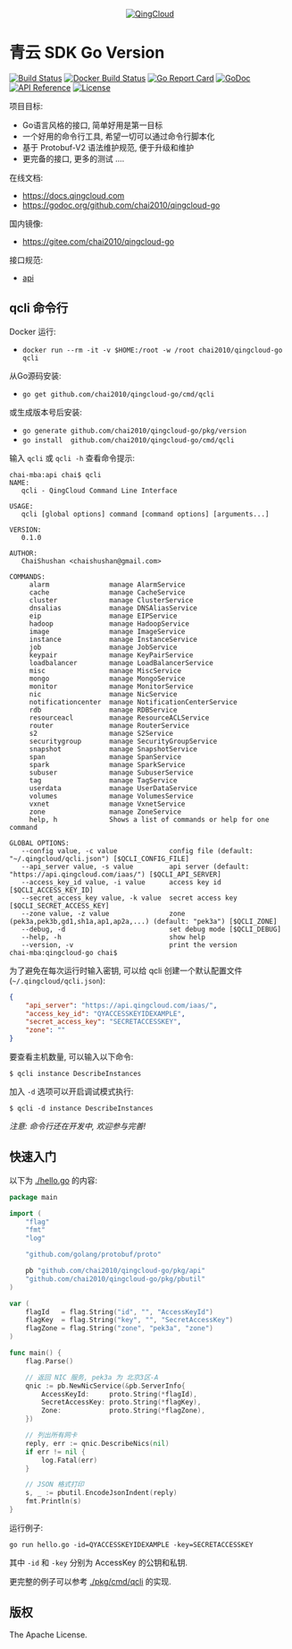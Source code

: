 <p align="center"><a href="http://qingcloud.com" target="_blank"><img src="https://raw.githubusercontent.com/chai2010/qingcloud-go/master/docs/images/logo-01-600x130.png" alt="QingCloud"></a></p>

# 青云 SDK Go Version

[![Build Status](https://travis-ci.org/chai2010/qingcloud-go.svg?branch=master)](https://travis-ci.org/chai2010/qingcloud-go)
[![Docker Build Status](https://img.shields.io/docker/build/chai2010/qingcloud-go.svg)](https://hub.docker.com/r/chai2010/qingcloud-go/)
[![Go Report Card](https://goreportcard.com/badge/github.com/chai2010/qingcloud-go)](https://goreportcard.com/report/github.com/chai2010/qingcloud-go)
[![GoDoc](https://godoc.org/github.com/chai2010/qingcloud-go?status.svg)](https://godoc.org/github.com/chai2010/qingcloud-go)
[![API Reference](http://img.shields.io/badge/api-reference-green.svg)](http://docs.qingcloud.com)
[![License](http://img.shields.io/badge/license-apache%20v2-blue.svg)](https://github.com/chai2010/qingcloud-go/blob/master/LICENSE)

<!--

新开 SDK 的原因:

- 官方 SDK 迟迟没有 release, 项目活跃度较低
- 官方 SDK 的 [近2万行手写的json](https://github.com/yunify/qingcloud-api-specs/tree/master/2013-08-30/swagger) 维护极其困难, 已经失去继续进化的可能
- 官方 SDK 需要用 Go 语言的模板语言维护 snips 自定义的 [极其复杂的判断逻辑](https://github.com/yunify/qingcloud-sdk-go/blob/master/template/shared.tmpl) , 这是错误的!
- 基于 Ptotobuf 构建, 解决方案简单优美, 稳定性和可扩展性足够好, Docker/Kubernetes 都用它
- 其它通过非主流的工具构建的方式, 除了作者本人根本没有投入的必要
- 缺少一个完备的和 SDK 基本等价的命令行工具

-->

项目目标:

- Go语言风格的接口, 简单好用是第一目标
- 一个好用的命令行工具, 希望一切可以通过命令行脚本化
- 基于 Protobuf-V2 语法维护规范, 便于升级和维护
- 更完备的接口, 更多的测试 ....

在线文档:

- https://docs.qingcloud.com
- https://godoc.org/github.com/chai2010/qingcloud-go

国内镜像:

- https://gitee.com/chai2010/qingcloud-go

接口规范:

- [api](api)

## qcli 命令行

Docker 运行:

- `docker run --rm -it -v $HOME:/root -w /root chai2010/qingcloud-go qcli`

从Go源码安装:

- `go get github.com/chai2010/qingcloud-go/cmd/qcli`

或生成版本号后安装:

- `go generate github.com/chai2010/qingcloud-go/pkg/version`
- `go install  github.com/chai2010/qingcloud-go/cmd/qcli`

输入 `qcli` 或 `qcli -h` 查看命令提示:

```
chai-mba:api chai$ qcli
NAME:
   qcli - QingCloud Command Line Interface

USAGE:
   qcli [global options] command [command options] [arguments...]

VERSION:
   0.1.0

AUTHOR:
   ChaiShushan <chaishushan@gmail.com>

COMMANDS:
     alarm               manage AlarmService
     cache               manage CacheService
     cluster             manage ClusterService
     dnsalias            manage DNSAliasService
     eip                 manage EIPService
     hadoop              manage HadoopService
     image               manage ImageService
     instance            manage InstanceService
     job                 manage JobService
     keypair             manage KeyPairService
     loadbalancer        manage LoadBalancerService
     misc                manage MiscService
     mongo               manage MongoService
     monitor             manage MonitorService
     nic                 manage NicService
     notificationcenter  manage NotificationCenterService
     rdb                 manage RDBService
     resourceacl         manage ResourceACLService
     router              manage RouterService
     s2                  manage S2Service
     securitygroup       manage SecurityGroupService
     snapshot            manage SnapshotService
     span                manage SpanService
     spark               manage SparkService
     subuser             manage SubuserService
     tag                 manage TagService
     userdata            manage UserDataService
     volumes             manage VolumesService
     vxnet               manage VxnetService
     zone                manage ZoneService
     help, h             Shows a list of commands or help for one command

GLOBAL OPTIONS:
   --config value, -c value             config file (default: "~/.qingcloud/qcli.json") [$QCLI_CONFIG_FILE]
   --api_server value, -s value         api server (default: "https://api.qingcloud.com/iaas/") [$QCLI_API_SERVER]
   --access_key_id value, -i value      access key id [$QCLI_ACCESS_KEY_ID]
   --secret_access_key value, -k value  secret access key [$QCLI_SECRET_ACCESS_KEY]
   --zone value, -z value               zone (pek3a,pek3b,gd1,sh1a,ap1,ap2a,...) (default: "pek3a") [$QCLI_ZONE]
   --debug, -d                          set debug mode [$QCLI_DEBUG]
   --help, -h                           show help
   --version, -v                        print the version
chai-mba:qingcloud-go chai$
```

为了避免在每次运行时输入密钥, 可以给 qcli 创建一个默认配置文件 (`~/.qingcloud/qcli.json`):

```json
{
	"api_server": "https://api.qingcloud.com/iaas/",
	"access_key_id": "QYACCESSKEYIDEXAMPLE",
	"secret_access_key": "SECRETACCESSKEY",
	"zone": ""
}
```

要查看主机数量, 可以输入以下命令:

	$ qcli instance DescribeInstances

加入 `-d` 选项可以开启调试模式执行:

	$ qcli -d instance DescribeInstances

*注意: 命令行还在开发中, 欢迎参与完善!*

## 快速入门

以下为 [./hello.go](./hello.go) 的内容:

```go
package main

import (
	"flag"
	"fmt"
	"log"

	"github.com/golang/protobuf/proto"

	pb "github.com/chai2010/qingcloud-go/pkg/api"
	"github.com/chai2010/qingcloud-go/pkg/pbutil"
)

var (
	flagId   = flag.String("id", "", "AccessKeyId")
	flagKey  = flag.String("key", "", "SecretAccessKey")
	flagZone = flag.String("zone", "pek3a", "zone")
)

func main() {
	flag.Parse()

	// 返回 NIC 服务, pek3a 为 北京3区-A
	qnic := pb.NewNicService(&pb.ServerInfo{
		AccessKeyId:     proto.String(*flagId),
		SecretAccessKey: proto.String(*flagKey),
		Zone:            proto.String(*flagZone),
	})

	// 列出所有网卡
	reply, err := qnic.DescribeNics(nil)
	if err != nil {
		log.Fatal(err)
	}

	// JSON 格式打印
	s, _ := pbutil.EncodeJsonIndent(reply)
	fmt.Println(s)
}
```

运行例子:

	go run hello.go -id=QYACCESSKEYIDEXAMPLE -key=SECRETACCESSKEY

其中 `-id` 和 `-key` 分别为 AccessKey 的公钥和私钥.

更完整的例子可以参考 [./pkg/cmd/qcli](./pkg/cmd/qcli) 的实现.

<!--

## 文档指南

使用青云SDK一般是以下步骤:

1. 用 [pkg/config](https://godoc.org/github.com/chai2010/qingcloud-go/pkg/config) 包构造一个配置对象, 里面含有最重要的 API密钥, 还包含日志级别等信息.
2. 基于配置对象调用 [pkg/api](https://godoc.org/github.com/chai2010/qingcloud-go/pkg/api) 包的 [`Init`](https://godoc.org/github.com/chai2010/qingcloud-go/pkg/api#Init) 函数构造一个青云主服务对象 [`qcService`](https://godoc.org/github.com/chai2010/qingcloud-go/pkg/api#QingCloudService), 其中会根据配置文件设置日志级别.
3. 假设有一个 [UserData](./api/user_data.proto) 子服务, 那么调用 [`qcService.UserData("pek3a")`](https://godoc.org/github.com/chai2010/qingcloud-go/pkg/api#QingCloudService.UserData) 方法将返回子服务对象, 其中参数是区域
4. 使用子服务对象就可以调用每个子对象的方法了

我们可以查看子服务对应的接口规范, 在 [api/user_data.proto](./api/user_data.proto) 文件定义 ([青云文档](https://docs.qingcloud.com/api/userdata/index.html)):

```proto
service UserDataService {
	rpc UploadUserDataAttachment(UploadUserDataAttachmentInput) returns (UploadUserDataAttachmentOutput);
}

message UploadUserDataAttachmentInput {
	bytes attachment_content = 2;
	string attachment_name = 1;
}

message UploadUserDataAttachmentOutput {
	string action = 1;
	int32 ret_code = 2;
	string message = 3;

	string attachment_id = 4;
}
```

其中`service`关键字开头的表示定义一组子服务, 其中`rpc`开头的表示子服务中每个具体的方法. 方法的输入参数和返回值分别为`UploadUserDataAttachmentInput`和`UploadUserDataAttachmentInput`结构体类型, 它们由后面的`message`关键字定义.

[SDK的代码生成插件](./pkg/cmd/protoc-gen-qingcloud-go/qingcloud/qingcloud.go) 会生成以下的Go语言代码:

```go
type UserDataService struct {
	// ...
}

func NewUserDataService(conf *config.Config, zone string) *UserDataService {
	// ...
}

func (p *QingCloudService) UserData(zone string) (*UserDataService, error) {
	// ...
}

type UploadUserDataAttachmentInput struct {
	// ...
}
type UploadUserDataAttachmentOutput struct {
	// ...
}

func (p *UserDataService) UploadUserDataAttachment(
	in *UploadUserDataAttachmentInput,
) (
	*UploadUserDataAttachmentOutput,
	error,
) {
	// ...
}
```

规范文件的语法细节可以参考 [api/README.md](./api/README.md), proto3 文件语法可以参考 [Protobuf](https://developers.google.cn/protocol-buffers/docs/proto3) 的官方文档.

-->

<!--

## 官方 SDK 对比

[Volume](https://docs.qingcloud.com/api/volume/index.html) 服务接口规范文件对比:

- protobuf 格式: [chai2010/qingcloud-go/api/volume.proto](./api/volume.proto)
- snips 格式: [yunify/qingcloud-api-specs/2013-08-30/swagger/volume.json](https://github.com/yunify/qingcloud-api-specs/blob/master/2013-08-30/swagger/volume.json)

-->

## 版权

The Apache License.
